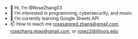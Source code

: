 - 👋 Hi, I’m @RoseZhang03
- 👀 I’m interested in programming, cybersecurity, and music.
- 🌱 I’m currently learning Google Sheets API
- 📫 How to reach me rosesarered.zhang@gmail.com, rosezhang.miao@gmail.com, or rosez2@illinois.edu
<!--- 💞️ I’m looking to collaborate on --->
<!---
RoseZhang03/RoseZhang03 is a ✨ special ✨ repository because its `README.md` (this file) appears on your GitHub profile.
You can click the Preview link to take a look at your changes.
--->
